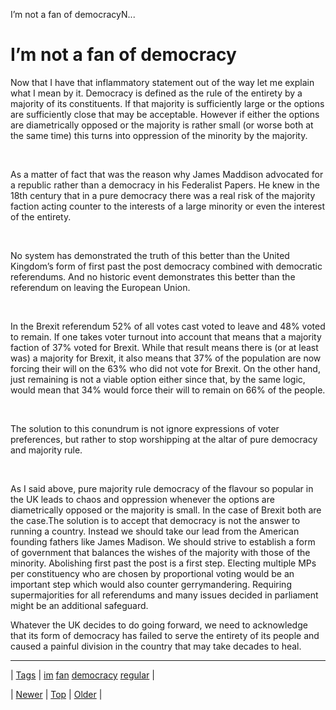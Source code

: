 <!--
title: I&rsquo;m not a fan of democracyNow that I have that inflammatory statement out of the way let me explain what I mean by it. Democracy is defined as the rule of the entirety by a majority of its constituents. If that majority is sufficiently large or the options are sufficiently close that may be acceptable. However if either the options are diametrically opposed or the majority is rather small (or worse both at the same time) this turns into oppression of the minority by the majority.As a matter of fact that was the reason why James Maddison advocated for a republic rather than a democracy in his Federalist Papers. He knew in the 18th century that in a pure democracy there was a real risk of the majority faction acting counter to the interests of a large minority or even the interest of the entirety.No system has demonstrated the truth of this better than the United Kingdom&rsquo;s form of first past the post democracy combined with democratic referendums. And no historic event demonstrates this better than the referendum on leaving the European Union.In the Brexit referendum 52% of all votes cast voted to leave and 48% voted to remain. If one takes voter turnout into account that means that a majority faction of 37% voted for Brexit. While that result means there is (or at least was) a majority for Brexit, it also means that 37% of the population are now forcing their will on the 63% who did not vote for Brexit. On the other hand, just remaining is not a viable option either since that, by the same logic, would mean that 34% would force their will to remain on 66% of the people.The solution to this conundrum is not ignore expressions of voter preferences, but rather to stop worshipping at the altar of pure democracy and majority rule.As I said above, pure majority rule democracy of the flavour so popular in the UK leads to chaos and oppression whenever the options are diametrically opposed or the majority is small. In the case of Brexit both are the case.The solution is to accept that democracy is not the answer to running a country. Instead we should take our lead from the American founding fathers like James Madison. We should strive to establish a form of government that balances the wishes of the majority with those of the minority. Abolishing first past the post is a first step. Electing multiple MPs per constituency who are chosen by proportional voting would be an important step which would also counter gerrymandering. Requiring supermajorities for all referendums and many issues decided in parliament might be an additional safeguard.Whatever the UK decides to do going forward, we need to acknowledge that its form of democracy has failed to serve the entirety of its people and caused a painful division in the country that may take decades to heal.
date: 2020-06-28T15:27:00.174Z
tags: im, fan, democracy, regular
-->


I’m not a fan of democracyN...

<h1>I’m not a fan of democracy</h1><p>Now that I have that inflammatory statement out of the way let me explain what I mean by it. Democracy is defined as the rule of the entirety by a majority of its constituents. If that majority is sufficiently large or the options are sufficiently close that may be acceptable. However if either the options are diametrically opposed or the majority is rather small (or worse both at the same time) this turns into oppression of the minority by the majority.</p><p><br/></p><p>As a matter of fact that was the reason why James Maddison advocated for a republic rather than a democracy in his Federalist Papers. He knew in the 18th century that in a pure democracy there was a real risk of the majority faction acting counter to the interests of a large minority or even the interest of the entirety.</p><p><br/></p><p>No system has demonstrated the truth of this better than the United Kingdom’s form of first past the post democracy combined with democratic referendums. And no historic event demonstrates this better than the referendum on leaving the European Union.</p><p><br/></p><p>In the Brexit referendum 52% of all votes cast voted to leave and 48% voted to remain. If one takes voter turnout into account that means that a majority faction of 37% voted for Brexit. While that result means there is (or at least was) a majority for Brexit, it also means that 37% of the population are now forcing their will on the 63% who did not vote for Brexit. On the other hand, just remaining is not a viable option either since that, by the same logic, would mean that 34% would force their will to remain on 66% of the people.</p><p><br/></p><p>The solution to this conundrum is not ignore expressions of voter preferences, but rather to stop worshipping at the altar of pure democracy and majority rule.</p><p><br/></p><p>As I said above, pure majority rule democracy of the flavour so popular in the UK leads to chaos and oppression whenever the options are diametrically opposed or the majority is small. In the case of Brexit both are the case.The solution is to accept that democracy is not the answer to running a country. Instead we should take our lead from the American founding fathers like James Madison. We should strive to establish a form of government that balances the wishes of the majority with those of the minority. Abolishing first past the post is a first step. Electing multiple MPs per constituency who are chosen by proportional voting would be an important step which would also counter gerrymandering. Requiring supermajorities for all referendums and many issues decided in parliament might be an additional safeguard.</p><p>Whatever the UK decides to do going forward, we need to acknowledge that its form of democracy has failed to serve the entirety of its people and caused a painful division in the country that may take decades to heal.</p>

<!--BOTTOM-POST-NAVIGATION-->
---

| [Tags](tags.md) | [im](tag-im.md) [fan](tag-fan.md) [democracy](tag-democracy.md) [regular](tag-regular.md) |

| [Newer](178036622809.md) | [Top](index.md) | [Older](182864915757.md) |